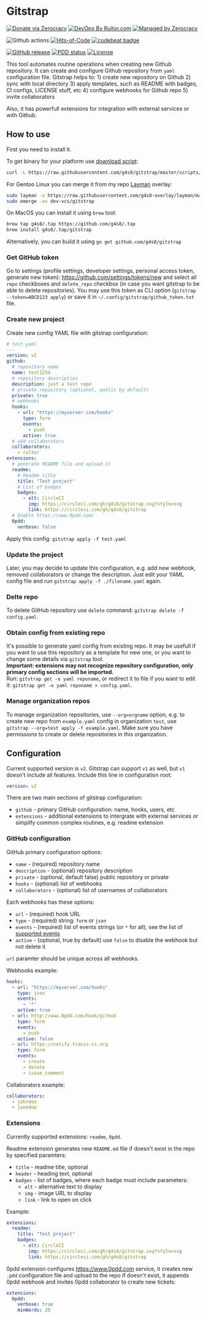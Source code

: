 # Gitstrap

[![Donate via Zerocracy](https://www.0crat.com/contrib-badge/CF7JL4282.svg)](https://www.0crat.com/contrib/CF7JL4282)
[![DevOps By Rultor.com](http://www.rultor.com/b/g4s8/gitstrap)](http://www.rultor.com/p/g4s8/gitstrap)
[![Managed by Zerocracy](https://www.0crat.com/badge/CF7JL4282.svg)](https://www.0crat.com/p/CF7JL4282)

![Github actions](https://github.com/g4s8/gitstrap/workflows/Go/badge.svg)
[![Hits-of-Code](https://hitsofcode.com/github/g4s8/gitstrap)](https://hitsofcode.com/view/github/g4s8/gitstrap)
[![codebeat badge](https://codebeat.co/badges/89bbb569-fba9-4c68-9b21-e2520b59fbeb)](https://codebeat.co/projects/github-com-g4s8-gitstrap-master)

[![GitHub release](https://img.shields.io/github/release/g4s8/gitstrap.svg?label=version)](https://github.com/g4s8/gitstrap/releases/latest)
[![PDD status](http://www.0pdd.com/svg?name=g4s8/gitstrap)](http://www.0pdd.com/p?name=g4s8/gitstrap)
[![License](https://img.shields.io/github/license/g4s8/gitstrap.svg?style=flat-square)](https://github.com/g4s8/gitstrap/blob/master/LICENSE)

This tool automates routine operations when creating new Github repository.
It can create and configure Github repository from `yaml` configuration file.
Gitstrap helps to: 1) create new repository on Github 2) sync with local directory
3) apply templates, such as README with badges, CI configs, LICENSE stuff, etc
4) configure webhooks for Github repo 5) invite collaborators

Also, it has powerfull extensions for integration with external services or with
Github.

## How to use

First you need to install it.

To get binary for your platform use [download script](https://github.com/g4s8/gitstrap/blob/master/scripts/download.sh):
```sh
curl -L https://raw.githubusercontent.com/g4s8/gitstrap/master/scripts/download.sh | sh
```

For Gentoo Linux you can merge it from my repo [Layman](https://wiki.gentoo.org/wiki/Layman) overlay:
```sh
sudo layman -o https://raw.githubusercontent.com/g4s8-overlay/layman/master/repositories.xml -a g4s8
sudo emerge -av dev-vcs/gitstrap
```

On MacOS you can install it using `brew` tool:
```sh
brew tap g4s8/.tap https://github.com/g4s8/.tap
brew install g4s8/.tap/gitstrap
```

Alternatively, you can build it using `go get github.com/g4s8/gitstrap`

### Get GitHub token

Go to settings (profile settings, developer settings, personal access token, generate new token):
https://github.com/settings/tokens/new
and select all `repo` checkboxes and `delete_repo` checkbox (in case you want gitstrap to be able to
delete repositories). You may use this token as CLI option (`gitstrap --token=ABCD123 apply`)
or save it in `~/.config/gitstrap/github_token.txt` file.

### Create new project

Create new config YAML file with gitstrap configuration:
```yaml
# test.yaml
---
version: v2
github:
  # repository name
  name: test1234
  # repository description
  description: just a test repo
  # private repository (optional, public by default)
  private: true
  # webhooks
  hooks:
    - url: "https://myserver.com/hooks"
      type: form
      events:
        - push
      active: true
  # add collaborators
  collaborators:
    - rultor
extensions:
  # generate README file and upload it
  readme:
    # Readme title
    title: "Test project"
    # List of badges
    badges:
      - alt: CircleCI
        img: https://circleci.com/gh/g4s8/gitstrap.svg?style=svg
        link: https://circleci.com/gh/g4s8/gitstrap
  # Enable https://www.0pdd.com/
  0pdd:
    verbose: false
```

Apply this config: `gitstrap apply -f test.yaml`

### Update the project

Later, you may decide to update this configuration, e.g. add new webhook,
removed collaborators or change the description. Just edit your YAML config file
and run `gitstrap apply -f ./filename.yaml` again.

### Delte repo

To delete GitHub repository use `delete` command:
`gitstrap delete -f config.yaml`.

### Obtain config from existing repo

It's possible to generate yaml config from existing repo.
It may be usefull if you want to use this repository as a template for new one,
or you want to change some details via `gitstrap` tool.<br/>
**Important: extensions may not recognize repository configuration, only primary config sections
will be imported.**<br/>
Run: `gitstrap get -o yaml reponame`, or redirect it to file if you want to edit it:
`gitstrap get -o yaml reponame > config.yaml`.


### Manage organization repos

To manage organization repositories, use `--org=orgname` option, e.g. to create new repo
from `example.yaml` config in organization `test`, use `gitstrap --org=test apply -f example.yaml`.
Make sure you have permissions to create or delete repositories in this organization.

## Configuration

Current supported version is `v2`. Gitstrap can support `v1` as well, but
`v1` doesn't include all features. Include this line in configuration root:
```yaml
version: v2
```

There are two main sections of gitstrap configuration:
 - `github` - primary GitHub configuration: name, hooks, users, etc
 - `extensions` - additional extensions to intergrate with external services
 or simplify common complex routines, e.g. readme extension

### GitHub configuration

GitHub primary configuration options:
 - `name` - (required) repository name
 - `description` - (optional) repository description
 - `private` - (optional, default false) public repository or private
 - `hooks` - (optional) list of webhooks
 - `collaborators` - (optional) list of usernames of collaborators

Each webhooks has these options:
 - `url` - (required) hook URL
 - `type` - (required) string: `form` or `json`
 - `events` - (required) list of events strings (or `*` for all), see the list of
 [supported events](https://developer.github.com/webhooks/#events)
 - `active` - (optional, true by default) use `false` to disable the webhook but not
 delete it

`url` paramter should be unique across all webhooks.

Webhooks example:
```yaml
hooks:
  - url: "https://myserver.com/hooks"
    type: json
    events:
      - '*'
    active: true
  - url: http://www.0pdd.com/hook/github
    type: form
    events:
      - push
    active: false
  - url: https://notify.travis-ci.org
    type: form
    events:
      - create
      - delete
      - issue_comment
```

Collaborators example:
```yaml
collaborators:
  - johndoe
  - janedoe
```

### Extensions
Currently supported extensions: `readme`, `0pdd`.

Readme extension generates new `README.md` file if doesn't exist in the repo
by specified paramters:
 - `title` - readme title, optional
 - `header` - heading text, optional
 - `badges` - list of badges, where each badge must include parameters:
   - `alt` - alternative text to display
   - `img` - image URL to display
   - `link` - link to open on click

Example:
```yaml
extensions:
  readme:
    title: "Test project"
    badges:
      - alt: CircleCI
        img: https://circleci.com/gh/g4s8/gitstrap.svg?style=svg
        link: https://circleci.com/gh/g4s8/gitstrap
```

0pdd extension configures https://www.0pdd.com service, it creates new
`.pdd` configuration file and upload to the repo if doesn't exist,
it appends 0pdd webhook and invites 0pdd collaborator to create new tickets:
```yaml
extensions:
  0pdd:
    verbose: true
    minWords: 20
```

